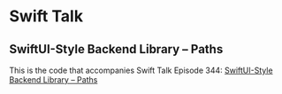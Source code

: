 # Swift Talk
## SwiftUI-Style Backend Library – Paths

This is the code that accompanies Swift Talk Episode 344: [SwiftUI-Style Backend Library – Paths](https://talk.objc.io/episodes/S01E344-swiftui-style-backend-library-paths)
